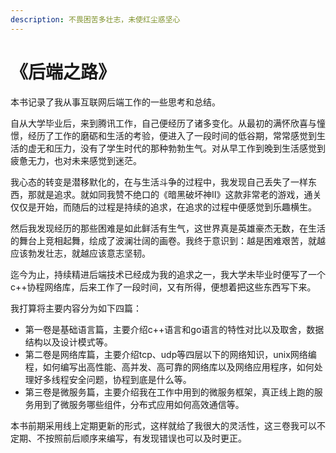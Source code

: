 ```yaml
---
description: 不畏困苦多壮志，未使红尘惑坚心
---
```


# 《后端之路》

本书记录了我从事互联网后端工作的一些思考和总结。

自从大学毕业后，来到腾讯工作，自己便经历了诸多变化。从最初的满怀欣喜与憧憬，经历了工作的磨砺和生活的考验，便进入了一段时间的低谷期，常常感觉到生活的虚无和压力，没有了学生时代的那种勃勃生气。对从早工作到晚到生活感觉到疲惫无力，也对未来感觉到迷茫。

我心态的转变是潜移默化的，在与生活斗争的过程中，我发现自己丢失了一样东西，那就是追求。就如同我赞不绝口的《暗黑破坏神II》这款非常老的游戏，通关仅仅是开始，而随后的过程是持续的追求，在追求的过程中便感觉到乐趣横生。

然后我发现经历的那些困难是如此鲜活有生气，这世界真是英雄豪杰无数，在生活的舞台上竞相起舞，绘成了波澜壮阔的画卷。我终于意识到：越是困难艰苦，就越应该勃发壮志，就越应该意志坚韧。

迄今为止，持续精进后端技术已经成为我的追求之一，我大学未毕业时便写了一个c++协程网络库，后来工作了一段时间，又有所得，便想着把这些东西写下来。

我打算将主要内容分为如下四篇：

* 第一卷是基础语言篇，主要介绍c++语言和go语言的特性对比以及取舍，数据结构以及设计模式等。
* 第二卷是网络库篇，主要介绍tcp、udp等四层以下的网络知识，unix网络编程，如何编写出高性能、高并发、高可靠的网络库以及网络应用程序，如何处理好多线程安全问题，协程到底是什么等。
* 第三卷是微服务篇，主要介绍我在工作中用到的微服务框架，真正线上跑的服务用到了微服务哪些组件，分布式应用如何高效通信等。

本书前期采用线上定期更新的形式，这样就给了我很大的灵活性，这三卷我可以不定期、不按照前后顺序来编写，有发现错误也可以及时更正。


